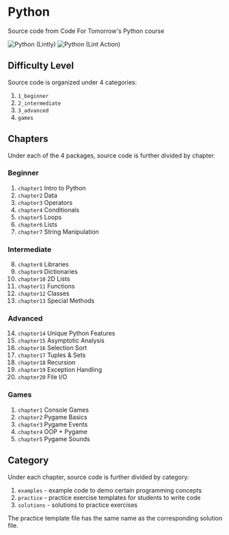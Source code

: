 # Python
Source code from Code For Tomorrow's Python course

![Python (Lintly)](https://github.com/code-for-tomorrow/python/workflows/Python%20(Lintly)/badge.svg)
![Python (Lint Action)](https://github.com/code-for-tomorrow/python/workflows/Python%20(Lint%20Action)/badge.svg)

## Difficulty Level
Source code is organized under 4 categories:
1. `1_beginner`
2. `2_intermediate`
3. `3_advanced`
4. `games`

## Chapters
Under each of the 4 packages, source code is further divided by chapter.
### Beginner
1. `chapter1` Intro to Python
2. `chapter2` Data
3. `chapter3` Operators
4. `chapter4` Conditionals
5. `chapter5` Loops
6. `chapter6` Lists
7. `chapter7` String Manipulation

### Intermediate
8. `chapter8` Libraries
9. `chapter9` Dictionaries
10. `chapter10` 2D Lists
11. `chapter11` Functions
12. `chapter12` Classes
13. `chapter13` Special Methods

### Advanced
14. `chapter14` Unique Python Features
15. `chapter15` Asymptotic Analysis
16. `chapter16` Selection Sort
17. `chapter17` Tuples & Sets
18. `chapter18` Recursion
19. `chapter19` Exception Handling
20. `chapter20` File I/O

### Games
1. `chapter1` Console Games
2. `chapter2` Pygame Basics
3. `chapter3` Pygame Events
4. `chapter4` OOP + Pygame
5. `chapter5` Pygame Sounds

## Category
Under each chapter, source code is further divided by category:
1. `examples` - example code to demo certain programming concepts
2. `practice` - practice exercise templates for students to write code
3. `solutions` - solutions to practice exercises

The practice template file has the same name as the corresponding solution file.
